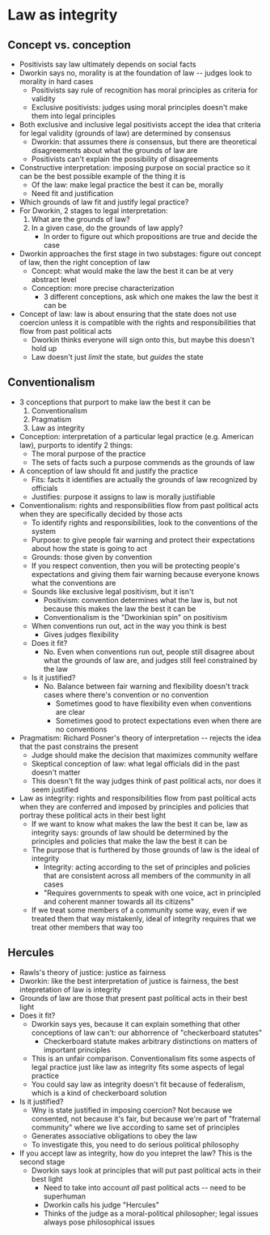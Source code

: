 # Law as integrity

## Concept vs. conception

- Positivists say law ultimately depends on social facts
- Dworkin says no, morality is at the foundation of law -- judges look to morality in hard cases
	- Positivists say rule of recognition has moral principles as criteria for validity
	- Exclusive positivists: judges using moral principles doesn't make them into legal principles
- Both exclusive and inclusive legal positivists accept the idea that criteria for legal validity (grounds of law) are determined by consensus
	- Dworkin: that assumes there *is* consensus, but there are theoretical disagreements about what the grounds of law are
	- Positivists can't explain the possibility of disagreements
- Constructive interpretation: imposing purpose on social practice so it can be the best possible example of the thing it is
	- Of the law: make legal practice the best it can be, morally
	- Need fit and justification
- Which grounds of law fit and justify legal practice?
- For Dworkin, 2 stages to legal interpretation:
	1. What are the grounds of law?
	2. In a given case, do the grounds of law apply?
		- In order to figure out which propositions are true and decide the case
- Dworkin approaches the first stage in two substages: figure out concept of law, then the right conception of law
	- Concept: what would make the law the best it can be at very abstract level
	- Conception: more precise characterization
		- 3 different conceptions, ask which one makes the law the best it can be
- Concept of law: law is about ensuring that the state does not use coercion unless it is compatible with the rights and responsibilities that flow from past political acts
	- Dworkin thinks everyone will sign onto this, but maybe this doesn't hold up
	- Law doesn't just *limit* the state, but *guides* the state

## Conventionalism

- 3 conceptions that purport to make law the best it can be
	1. Conventionalism
	2. Pragmatism
	3. Law as integrity
- Conception: interpretation of a particular legal practice (e.g. American law), purports to identify 2 things:
	- The moral purpose of the practice
	- The sets of facts such a purpose commends as the grounds of law
- A conception of law should fit and justify the practice
	- Fits: facts it identifies are actually the grounds of law recognized by officials
	- Justifies: purpose it assigns to law is morally justifiable
- Conventionalism: rights and responsibilities flow from past political acts when they are specifically decided by those acts
	- To identify rights and responsibilities, look to the conventions of the system
	- Purpose: to give people fair warning and protect their expectations about how the state is going to act
	- Grounds: those given by convention
	- If you respect convention, then you will be protecting people's expectations and giving them fair warning because everyone knows what the conventions are
	- Sounds like exclusive legal positivism, but it isn't
		- Positivism: convention determines what the law is, but not because this makes the law the best it can be
		- Conventionalism is the "Dworkinian spin" on positivism
	- When conventions run out, act in the way you think is best
		- Gives judges flexibility
	- Does it fit?
		- No. Even when conventions run out, people still disagree about what the grounds of law are, and judges still feel constrained by the law
	- Is it justified?
		- No. Balance between fair warning and flexibility doesn't track cases where there's convention or no convention
			- Sometimes good to have flexibility even when conventions are clear
			- Sometimes good to protect expectations even when there are no conventions
- Pragmatism: Richard Posner's theory of interpretation -- rejects the idea that the past constrains the present
	- Judge should make the decision that maximizes community welfare
	- Skeptical conception of law: what legal officials did in the past doesn't matter
	- This doesn't fit the way judges think of past political acts, nor does it seem justified
- Law as integrity: rights and responsibilities flow from past political acts when they are conferred and imposed by principles and policies that portray these political acts in their best light
	- If we want to know what makes the law the best it can be, law as integrity says: grounds of law should be determined by the principles and policies that make the law the best it can be
	- The purpose that is furthered by those grounds of law is the ideal of integrity
		- Integrity: acting according to the set of principles and policies that are consistent across all members of the community in all cases
		- "Requires governments to speak with one voice, act in principled and coherent manner towards all its citizens"
	- If we treat some members of a community some way, even if we treated them that way mistakenly, ideal of integrity requires that we treat other members that way too

## Hercules

- Rawls's theory of justice: justice as fairness
- Dworkin: like the best interpretation of justice is fairness, the best intepretation of law is integrity
- Grounds of law are those that present past political acts in their best light
- Does it fit?
	- Dworkin says yes, because it can explain something that other conceptions of law can't: our abhorrence of "checkerboard statutes"
		- Checkerboard statute makes arbitrary distinctions on matters of important principles
	- This is an unfair comparison. Conventionalism fits some aspects of legal practice just like law as integrity fits some aspects of legal practice
	- You could say law as integrity doesn't fit because of federalism, which is a kind of checkerboard solution
- Is it justified?
	- Wny is state justified in imposing coercion? Not because we consented, not because it's fair, but because we're part of "fraternal community" where we live according to same set of principles
	- Generates associative obligations to obey the law
	- To investigate this, you need to do serious political philosophy
- If you accept law as integrity, how do you intepret the law? This is the second stage
	- Dworkin says look at principles that will put past political acts in their best light
		- Need to take into account *all* past political acts -- need to be superhuman
		- Dworkin calls his judge "Hercules"
		- Thinks of the judge as a moral-political philosopher; legal issues always pose philosophical issues
